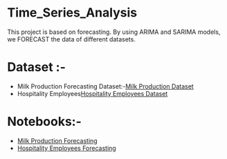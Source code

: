 # Time_Series_Analysis
This project is based on forecasting. By using ARIMA and SARIMA models, we FORECAST the data of different datasets.

# Dataset :-
<ul>
<li>Milk Production Forecasting Dataset:-<a href="https://github.com/kishanpython/Time_Series_Analysis/blob/master/Data/monthly_milk_production.csv">Milk Production Dataset</a></li>
<li>Hospitality Employees<a href="https://github.com/kishanpython/Time_Series_Analysis/blob/master/Data/HospitalityEmployees.csv">Hospitality Employees Dataset</a></li>
</ul>

# Notebooks:-

<ul>
<li><a href="https://github.com/kishanpython/Time_Series_Analysis/blob/master/TSAF_Monthly_Milk_Productions.ipynb">Milk Production Forecasting</a></li>

<li><a href="https://github.com/kishanpython/Time_Series_Analysis/blob/master/TSAF_HospitalityEmployees.ipynb">Hospitality Employees Forecasting</a></li>
</ul>
